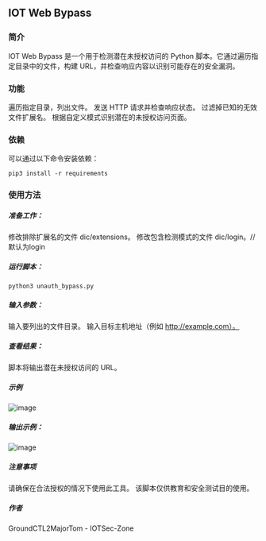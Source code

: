 ## IOT Web Bypass

### 简介

IOT Web Bypass 是一个用于检测潜在未授权访问的 Python 脚本。它通过遍历指定目录中的文件，构建 URL，并检查响应内容以识别可能存在的安全漏洞。

### 功能

遍历指定目录，列出文件。
发送 HTTP 请求并检查响应状态。
过滤掉已知的无效文件扩展名。
根据自定义模式识别潜在的未授权访问页面。

### 依赖


可以通过以下命令安装依赖：

```
pip3 install -r requirements
```

### 使用方法

##### 准备工作：

修改排除扩展名的文件 dic/extensions。
修改包含检测模式的文件 dic/login。//默认为login

##### 运行脚本：

```
python3 unauth_bypass.py
```

##### 输入参数：

输入要列出的文件目录。
输入目标主机地址（例如 http://example.com）。

##### 查看结果：

脚本将输出潜在未授权访问的 URL。

##### 示例


![image](https://github.com/user-attachments/assets/55ed45ab-ad3a-4c55-9771-1f73dd4fea0e)


##### 输出示例：


![image](https://github.com/user-attachments/assets/a21c8d93-281f-43b2-9c4b-e18c332ed3b8)


##### 注意事项

请确保在合法授权的情况下使用此工具。
该脚本仅供教育和安全测试目的使用。

##### 作者

GroundCTL2MajorTom - IOTSec-Zone


